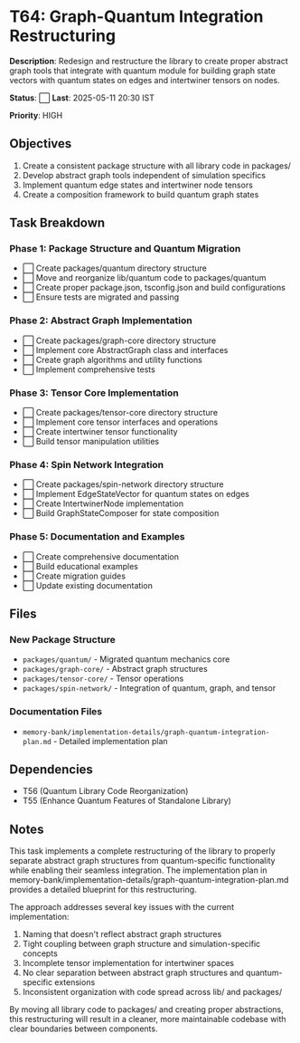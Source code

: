 # T64: Graph-Quantum Integration Restructuring

**Description**: Redesign and restructure the library to create proper abstract graph tools that integrate with quantum module for building graph state vectors with quantum states on edges and intertwiner tensors on nodes.

**Status**: ⬜ **Last**: 2025-05-11 20:30 IST

**Priority**: HIGH

## Objectives

1. Create a consistent package structure with all library code in packages/
2. Develop abstract graph tools independent of simulation specifics
3. Implement quantum edge states and intertwiner node tensors
4. Create a composition framework to build quantum graph states

## Task Breakdown

### Phase 1: Package Structure and Quantum Migration
- ⬜ Create packages/quantum directory structure
- ⬜ Move and reorganize lib/quantum code to packages/quantum
- ⬜ Create proper package.json, tsconfig.json and build configurations
- ⬜ Ensure tests are migrated and passing

### Phase 2: Abstract Graph Implementation
- ⬜ Create packages/graph-core directory structure
- ⬜ Implement core AbstractGraph class and interfaces
- ⬜ Create graph algorithms and utility functions
- ⬜ Implement comprehensive tests

### Phase 3: Tensor Core Implementation
- ⬜ Create packages/tensor-core directory structure
- ⬜ Implement core tensor interfaces and operations
- ⬜ Create intertwiner tensor functionality
- ⬜ Build tensor manipulation utilities

### Phase 4: Spin Network Integration
- ⬜ Create packages/spin-network directory structure
- ⬜ Implement EdgeStateVector for quantum states on edges
- ⬜ Create IntertwinerNode implementation
- ⬜ Build GraphStateComposer for state composition

### Phase 5: Documentation and Examples
- ⬜ Create comprehensive documentation
- ⬜ Build educational examples
- ⬜ Create migration guides
- ⬜ Update existing documentation

## Files

### New Package Structure
- `packages/quantum/` - Migrated quantum mechanics core
- `packages/graph-core/` - Abstract graph structures
- `packages/tensor-core/` - Tensor operations
- `packages/spin-network/` - Integration of quantum, graph, and tensor

### Documentation Files
- `memory-bank/implementation-details/graph-quantum-integration-plan.md` - Detailed implementation plan

## Dependencies
- T56 (Quantum Library Code Reorganization)
- T55 (Enhance Quantum Features of Standalone Library)

## Notes
This task implements a complete restructuring of the library to properly separate abstract graph structures from quantum-specific functionality while enabling their seamless integration. The implementation plan in memory-bank/implementation-details/graph-quantum-integration-plan.md provides a detailed blueprint for this restructuring.

The approach addresses several key issues with the current implementation:
1. Naming that doesn't reflect abstract graph structures
2. Tight coupling between graph structure and simulation-specific concepts
3. Incomplete tensor implementation for intertwiner spaces
4. No clear separation between abstract graph structures and quantum-specific extensions
5. Inconsistent organization with code spread across lib/ and packages/

By moving all library code to packages/ and creating proper abstractions, this restructuring will result in a cleaner, more maintainable codebase with clear boundaries between components.
